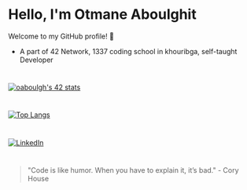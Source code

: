 
# Hello, I'm Otmane Aboulghit

Welcome to my GitHub profile! 👋


- A part of 42 Network, 1337 coding school in khouribga, self-taught Developer
#
[![oaboulgh's 42 stats](https://badge.mediaplus.ma/darkblue/oaboulgh)](https://github.com/oakoudad/badge42)
#
[![Top Langs](https://github-readme-stats.vercel.app/api/top-langs/?username=otmane222&layout=compact)](https://github.com/anuraghazra/github-readme-stats)

#
[![LinkedIn](https://img.shields.io/badge/LinkedIn-Connect-blue)](https://www.linkedin.com/in/otmane-aboulghit-46493a1b4/)

#
> "Code is like humor. When you have to explain it, it’s bad." - Cory House
